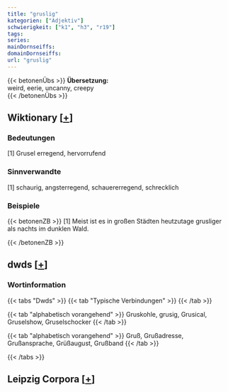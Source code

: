 ```yaml
---
title: "gruslig"
kategorien: ["Adjektiv"]
schwierigkeit: ["k1", "h3", "r19"]
tags:
series:
mainDornseiffs:
domainDornseiffs:
url: "gruslig"
---
```


{{< betonenÜbs >}}
**Übersetzung:**  
weird, eerie, uncanny, creepy  
{{< /betonenÜbs >}}

## Wiktionary [[+](https://de.wiktionary.org/wiki/gruslig)]

### Bedeutungen
[1] Grusel erregend, hervorrufend  

### Sinnverwandte
[1] schaurig, angsterregend, schauererregend, schrecklich  

### Beispiele
{{< betonenZB >}}
[1] Meist ist es in großen Städten heutzutage grusliger als nachts im dunklen Wald.  

{{< /betonenZB >}}


## dwds [[+](https://www.dwds.de/wb/gruslig)]

### Wortinformation
{{< tabs "Dwds" >}}
{{< tab "Typische Verbindungen" >}}
{{< /tab >}}

{{< tab "alphabetisch vorangehend" >}}
Gruskohle, grusig, Grusical, Gruselshow, Gruselschocker
{{< /tab >}}

{{< tab "alphabetisch vorangehend" >}}
Gruß, Grußadresse, Grußansprache, Grüßaugust, Grußband
{{< /tab >}}

{{< /tabs >}}

## Leipzig Corpora [[+](https://corpora.uni-leipzig.de/en/res?word=gruslig&corpusId=deu_newscrawl-public_2018)]

